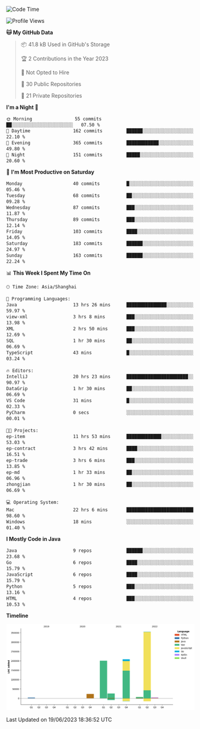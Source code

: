 <!--START_SECTION:waka-->
![Code Time](http://img.shields.io/badge/Code%20Time-1%2C883%20hrs%2027%20mins-blue)

![Profile Views](http://img.shields.io/badge/Profile%20Views-0-blue)

**🐱 My GitHub Data** 

> 📦 41.8 kB Used in GitHub's Storage 
 > 
> 🏆 2 Contributions in the Year 2023
 > 
> 🚫 Not Opted to Hire
 > 
> 📜 30 Public Repositories 
 > 
> 🔑 21 Private Repositories 
 > 
**I'm a Night 🦉** 

```text
🌞 Morning                55 commits          ██░░░░░░░░░░░░░░░░░░░░░░░   07.50 % 
🌆 Daytime                162 commits         ██████░░░░░░░░░░░░░░░░░░░   22.10 % 
🌃 Evening                365 commits         ████████████░░░░░░░░░░░░░   49.80 % 
🌙 Night                  151 commits         █████░░░░░░░░░░░░░░░░░░░░   20.60 % 
```
📅 **I'm Most Productive on Saturday** 

```text
Monday                   40 commits          █░░░░░░░░░░░░░░░░░░░░░░░░   05.46 % 
Tuesday                  68 commits          ██░░░░░░░░░░░░░░░░░░░░░░░   09.28 % 
Wednesday                87 commits          ███░░░░░░░░░░░░░░░░░░░░░░   11.87 % 
Thursday                 89 commits          ███░░░░░░░░░░░░░░░░░░░░░░   12.14 % 
Friday                   103 commits         ████░░░░░░░░░░░░░░░░░░░░░   14.05 % 
Saturday                 183 commits         ██████░░░░░░░░░░░░░░░░░░░   24.97 % 
Sunday                   163 commits         ██████░░░░░░░░░░░░░░░░░░░   22.24 % 
```


📊 **This Week I Spent My Time On** 

```text
🕑︎ Time Zone: Asia/Shanghai

💬 Programming Languages: 
Java                     13 hrs 26 mins      ███████████████░░░░░░░░░░   59.97 % 
view-xml                 3 hrs 8 mins        ███░░░░░░░░░░░░░░░░░░░░░░   13.98 % 
XML                      2 hrs 50 mins       ███░░░░░░░░░░░░░░░░░░░░░░   12.69 % 
SQL                      1 hr 30 mins        ██░░░░░░░░░░░░░░░░░░░░░░░   06.69 % 
TypeScript               43 mins             █░░░░░░░░░░░░░░░░░░░░░░░░   03.24 % 

🔥 Editors: 
IntelliJ                 20 hrs 23 mins      ███████████████████████░░   90.97 % 
DataGrip                 1 hr 30 mins        ██░░░░░░░░░░░░░░░░░░░░░░░   06.69 % 
VS Code                  31 mins             █░░░░░░░░░░░░░░░░░░░░░░░░   02.33 % 
PyCharm                  0 secs              ░░░░░░░░░░░░░░░░░░░░░░░░░   00.01 % 

🐱‍💻 Projects: 
ep-item                  11 hrs 53 mins      █████████████░░░░░░░░░░░░   53.03 % 
ep-contract              3 hrs 42 mins       ████░░░░░░░░░░░░░░░░░░░░░   16.51 % 
ep-trade                 3 hrs 6 mins        ███░░░░░░░░░░░░░░░░░░░░░░   13.85 % 
ep-md                    1 hr 33 mins        ██░░░░░░░░░░░░░░░░░░░░░░░   06.96 % 
zhongjian                1 hr 30 mins        ██░░░░░░░░░░░░░░░░░░░░░░░   06.69 % 

💻 Operating System: 
Mac                      22 hrs 6 mins       █████████████████████████   98.60 % 
Windows                  18 mins             ░░░░░░░░░░░░░░░░░░░░░░░░░   01.40 % 
```

**I Mostly Code in Java** 

```text
Java                     9 repos             ██████░░░░░░░░░░░░░░░░░░░   23.68 % 
Go                       6 repos             ████░░░░░░░░░░░░░░░░░░░░░   15.79 % 
JavaScript               6 repos             ████░░░░░░░░░░░░░░░░░░░░░   15.79 % 
Python                   5 repos             ███░░░░░░░░░░░░░░░░░░░░░░   13.16 % 
HTML                     4 repos             ███░░░░░░░░░░░░░░░░░░░░░░   10.53 % 
```



**Timeline**

![Lines of Code chart](https://raw.githubusercontent.com/youtiaoguagua/youtiaoguagua/master/assets/bar_graph.png)


 Last Updated on 19/06/2023 18:36:52 UTC
<!--END_SECTION:waka-->